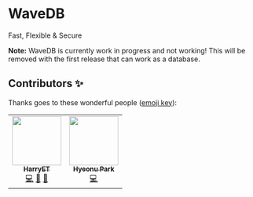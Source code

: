 # WaveDB
Fast, Flexible & Secure

**Note:** WaveDB is currently work in progress and not working! This will be removed with the first release that can work as a database.

## Contributors ✨

Thanks goes to these wonderful people ([emoji key](https://allcontributors.org/docs/en/emoji-key)):

<!-- ALL-CONTRIBUTORS-LIST:START - Do not remove or modify this section -->
<!-- prettier-ignore-start -->
<!-- markdownlint-disable -->
<table>
  <tr>
    <td align="center"><a href="https://github.com/HarryET"><img src="https://avatars0.githubusercontent.com/u/29015545?v=4?s=100" width="100px;" alt=""/><br /><sub><b>HarryET</b></sub></a><br /><a href="https://github.com/HarryET/WaveDB/commits?author=HarryET" title="Code">💻</a> <a href="#maintenance-HarryET" title="Maintenance">🚧</a> <a href="#projectManagement-HarryET" title="Project Management">📆</a></td>
    <td align="center"><a href="https://medium.com/@nemo1275"><img src="https://avatars0.githubusercontent.com/u/11769971?v=4?s=100" width="100px;" alt=""/><br /><sub><b>Hyeonu Park</b></sub></a><br /><a href="https://github.com/HarryET/WaveDB/commits?author=HyeonuPark" title="Code">💻</a></td>
  </tr>
</table>

<!-- markdownlint-restore -->
<!-- prettier-ignore-end -->

<!-- ALL-CONTRIBUTORS-LIST:END -->
